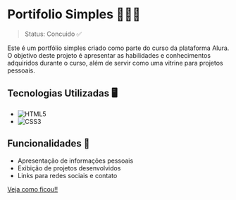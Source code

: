 # Portifolio Simples 👩🏽‍💻

> Status: Concuido ✅

<p>Este é um portfólio simples criado como parte do curso da plataforma Alura. O objetivo deste projeto é apresentar as habilidades e conhecimentos adquiridos durante o curso, além de servir como uma vitrine para projetos pessoais.</p>

## Tecnologias Utilizadas 🖥️

- ![HTML5](https://img.shields.io/badge/html5-%23E34F26.svg?style=for-the-badge&logo=html5&logoColor=white)
- ![CSS3](https://img.shields.io/badge/css3-%231572B6.svg?style=for-the-badge&logo=css3&logoColor=white)

## Funcionalidades 📲

- Apresentação de informações pessoais
- Exibição de projetos desenvolvidos
- Links para redes sociais e contato

<a href="https://annabeatrizdc.github.io/portifolio-simples-alura/">Veja como ficou!!</a>
